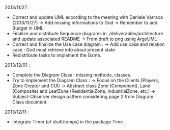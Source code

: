 2013/11/27 :
- Correct and update UML according to the meeting with Daniele Varraca (2013/11/27)
	  -> Add missing informations to God
	  -> Remember to add Budget in UML
- Finalize and distribute Sequence diagrams in ./deliverables/architecture and update associated README
  	  -> From draft to png using ArgoUML
- Correct and finalize the Use case diagram : 
  	  -> Add use case and relation case :
	     God must retrieve info about present state
- Redistribute tasks to implement the Game.

2013/12/01 :
- Complete the Diagram Class : missing methods, classes.
- Try to implement the Diagram Class :
	  -> Focus on the Clients (Players, Zone Creator and GUI)
	  -> Abstract class Zone (Component), Land (Composite) and LeafZone (ResidentialZone, IndustrialZone, etc.)
	  -> Subject-Observer design pattern considering page 2 from Diagram Class document.
	   
2013/12/11 :
- Integrate Timer (cf draft/temps) in the package Time
